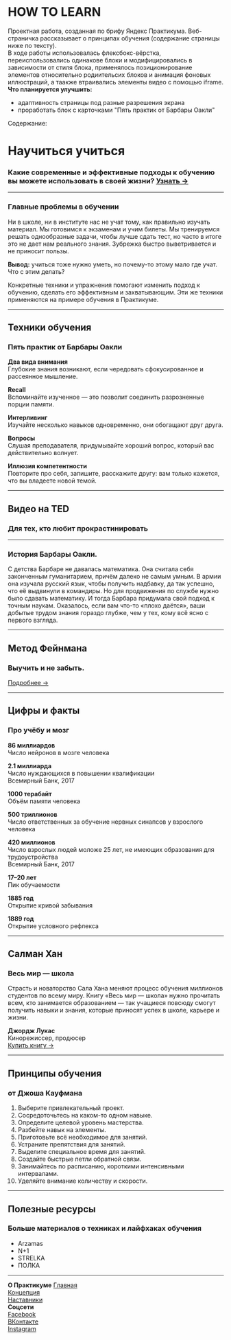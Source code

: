 # HOW TO LEARN  
Проектная работа, созданная по брифу Яндекс Практикума. Веб-страничка рассказывает о принципах обучения (содержание страницы ниже по тексту).  
В ходе работы использовалась флексбокс-вёрстка, переиспользовались одинакове блоки и модифицировались в зависимости от стиля блока, применялось позиционирование элементов относительно родиительсих блоков и анимация фоновых иллюстраций,  а таакже втраивались элементы видео с помощью iframe.  
**Что планируется улучшить:**
- адаптивность страницы под разные разрешения экрана
- проработать блок с карточками "Пять практик от Барбары Оакли"  

Содержание:  

# Научиться учиться    
### Какие современные и эффективные подходы к обучению вы можете использовать в своей жизни? [Узнать →](#)  
____  

### Главные проблемы в обучении  
Ни в школе, ни в институте нас не учат тому, как правильно изучать материал. Мы готовимся к экзаменам и учим билеты. Мы тренируемся решать однообразные задачи, чтобы лучше сдать тест, но часто в итоге это не дает нам реального знания. Зубрежка быстро выветривается и не приносит пользы.  
  
**Вывод:** учиться тоже нужно уметь, но почему-то этому мало где учат. Что с этим делать?  
  
Конкретные техники и упражнения помогают изменить подход к обучению, сделать его эффективным и захватывающим. Эти же техники применяются на примере обучения в Практикуме.  
____  

## Техники обучения  
### Пять практик от Барбары Оакли  
  
**Два вида внимания**  
Глубокие знания возникают, если чередовать сфокусированное и рассеянное мышление.  
  
**Recall**  
Вспоминайте изученное — это позволит соединить разрозненные порции памяти.  
  
**Интерливинг**  
Изучайте несколько навыков одновременно, они обогащают друг друга.  

**Вопросы**  
Слушая преподавателя, придумывайте хороший вопрос, который вас действительно волнует.  
  
**Иллюзия компетентности**  
Повторите про себя, запишите, расскажите другу: вам только кажется, что вы владеете новой темой.  
____  

## Видео нa TED  
### Для тех, кто любит прокрастинировать  
____ 

### История Барбары Оакли.  
С детства Барбаре не давалась математика. Она считала себя законченным гуманитарием, причём далеко не самым умным. В армии она изучала русский язык, чтобы получить надбавку, да так успешно, что её выдвинули в командиры. Но для продвижения по службе нужно было сдавать математику. И тогда Барбара придумала свой подход к точным наукам. Оказалось, если вам что-то «плохо даётся», ваши добытые трудом знания гораздо глубже, чем у тех, кому всё ясно с первого взгляда.  
____ 
  
## Метод Фейнмана  
### Выучить и не забыть.  
[Подробнее →](#)  
____ 
  
## Цифры и факты  
### Про учёбу и мозг  

**86 миллиардов**  
Число нейронов в мозге человека  

**2.1 миллиарда**  
Число нуждающихся в повышении квалификации  
Всемирный Банк, 2017  

**1000 терабайт**  
Объём памяти человека  

**500 триллионов**  
Число ответственных за обучение нервных синапсов у взрослого человека  

**420 миллионов**  
Число взрослых людей моложе 25 лет, не имеющих образования для трудоустройства  
Всемирный Банк, 2017  

**17–20 лет**  
Пик обучаемости  

**1885 год**  
Открытие кривой забывания  

**1889 год**  
Открытие условного рефлекса  
____ 

## Салман Хан  
### Весь мир — школа  
  
Страсть и новаторство Сала Хана меняют процесс обучения миллионов студентов по всему миру. Книгу «Весь мир — школа» нужно прочитать всем, кто занимается образованием — так учащиеся повсюду смогут получить навыки и знания, которые приносят успех в школе, карьере и жизни.  

**Джордж Лукас**  
Кинорежиссер, продюсер  
[Купить книгу →](#)  
____
  
## Принципы обучения  
### от Джоша Кауфмана  
  
1. Выберите привлекательный проект.  
2. Сосредоточьтесь на каком-то одном навыке.  
3. Определите целевой уровень мастерства.  
4. Разбейте навык на элементы.  
5. Приготовьте всё необходимое для занятий.  
6. Устраните препятствия для занятий.  
7. Выделите специальное время для занятий.  
8. Создайте быстрые петли обратной связи.  
9. Занимайтесь по расписанию, короткими интенсивными интервалами.  
10. Уделяйте внимание количеству и скорости.  
____
  
## Полезные ресурсы  
### Больше материалов о техниках и лайфхаках обучения  
  
- Arzamas  
- N+1  
- STRELKA  
- ПОЛКА  
____
  
**О Практикуме**
[Главная](https://practicum.yandex.ru/)  
[Концепция](#)  
[Наставники](#)  
**Соцсети**  
[Facebook](https://www.facebook.com/yandex.practicum)  
[ВКонтакте](https://vk.com/yandex.practicum)  
[Instagram](https://www.instagram.com/yndx.practicum)

